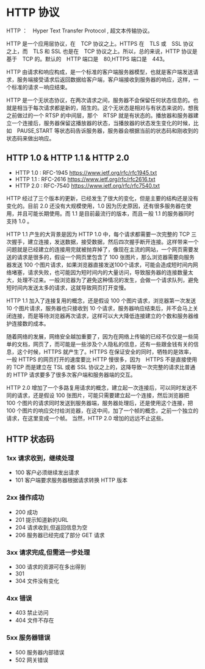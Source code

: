 # HTTP 协议

HTTP ：　Hyper Text Transfer Protocol , 超文本传输协议。

HTTP 是一个应用层协议，在　TCP 协议之上。HTTPS 在　TLS 或　SSL 协议之上，而　TLS 和 SSL 也是在　TCP 协议之上。所以，总的来说，HTTP 协议是基于　TCP 的。默认的　HTTP 端口是　80,HTTPS 端口是　443。

HTTP 由请求和响应构成，是一个标准的客户端服务器模型，也就是客户端发送请求，服务端接受请求后返回数据给客户端，客户端接收到服务器的响应，这样，一个标准的请求－响应结束。

HTTP 是一个无状态协议，在两次请求之间，服务器不会保留任何状态信息的。也就是相当于每次请求都是新的，陌生的。这个无状态是相对与有状态来说的，想我之前做过的一个 RTSP 的中间层，那个　RTSP 就是有状态的。播放器和服务器建立一个连接后，服务器保留这播放器的状态，当播放器的状态发生变化的时候，比如　PAUSE,START 等状态码告诉服务器，服务器会根据当前的状态码和刚收到的状态码来做出响应。



## HTTP 1.0 & HTTP 1.1 & HTTP 2.0 

* HTTP 1.0 : RFC-1945 <https://www.ietf.org/rfc/rfc1945.txt>
* HTTP 1.1 : RFC-2616 <https://www.ietf.org/rfc/rfc2616.txt>
* HTTP 2.0 : RFC-7540 <https://www.ietf.org/rfc/rfc7540.txt>

HTTP 经过了三个版本的更新，已经发生了很大的变化，但是主要的结构还是没有变化的。目前 2.0 还没有大规模使用，1.0 因为历史原因，还有很多服务器在使用，并且可能长期使用。而 1.1 是目前最流行的版本，而且一般 1.1 的服务器同时支持 1.0 。

HTTP 1.1 产生的大背景是因为 HTTP 1.0 中，每个请求都需要一次完整的 TCP 三次握手，建立连接，发送数据，接受数据，然后四次握手断开连接。这样带来一个问题就是已经建立的连接用完就被抛弃掉了，像现在主流的网站，一个网页需要发送的请求是很多的，假设一个网页里包含了 100 张图片，那么浏览器需要向服务器发送 100 个图片请求，如果浏览器直接发送100个请求，可能会造成短时间内网络堵塞，请求失败，也可能因为短时间内的大量访问，导致服务器的连接数量太大，处理不过来。一般浏览器为了避免这种情况的发生，会做一个请求队列，避免短时间内发送太多的请求，这就导致网页打开变慢。

HTTP 1.1 加入了连接复用的概念，还是假设 100 个图片请求，浏览器第一次发送 10 个图片请求，服务器也只接收到 10 个请求，服务器响应结束后，并不会马上关闭连接，而是等待浏览器再次请求，这样可以大大降低连接建立的个数和服务器维护连接数的成本。

随着网络的发展，网络安全越加重要了，因为在网络上传输的已经不仅仅是一些简单的文档，网页了，而可能是一些涉及个人隐私的信息，还有一些跟金钱有关的信息，这个时候，HTTPS 就产生了。HTTPS 在保证安全的同时，牺牲的是效率，一般 HTTPS 的网页打开的速度要比 HTTP 慢很多，因为　HTTPS 不是直接使用的 TCP 而是建立在 TSL 或者 SSL 协议之上的，这降导致一次完整的请求比普通的 HTTP 请求要多了很多次客户端和服务器端的交互。

HTTP 2.0 增加了一个多路复用请求的概念，建立起一次连接后，可以同时发送不同的请求，还是假设 100 张图片，可能只需要建立起一个连接，然后浏览器把 100 个图片的请求同时发送到服务器端，服务器处理后，还是使用这个连接，把 100 个图片的响应交付给浏览器，在这中间，加了一个帧的概念，之前一个独立的请求，在这里变成一个帧。
当然，HTTP 2.0 增加的远远不止这些。

## HTTP 状态码

### 1xx 请求收到，继续处理

 * 100 客户必须继续发出请求
 * 101 客户端要求服务器根据请求转换 HTTP 版本

### 2xx 操作成功

 * 200 成功
 * 201 提示知道新的URL
 * 204 请求收到,但返回信息为空
 * 206 服务器已经完成了部分 GET 请求

### 3xx 请求完成,但需进一步处理

 * 300 请求的资源可在多出得到
 * 301 
 * 304 文件没有变化

### 4xx 错误

 * 403 禁止访问
 * 404 文件不存在

### 5xx 服务器错误

 * 500 服务器内部错误
 * 502 网关错误




